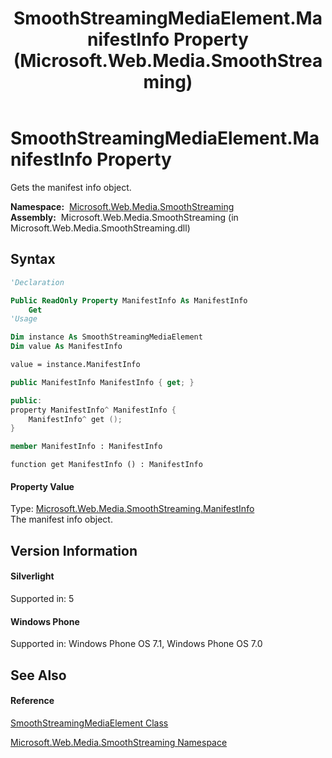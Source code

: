 ﻿---
title: SmoothStreamingMediaElement.ManifestInfo Property  (Microsoft.Web.Media.SmoothStreaming)
TOCTitle: ManifestInfo Property
ms:assetid: P:Microsoft.Web.Media.SmoothStreaming.SmoothStreamingMediaElement.ManifestInfo
ms:mtpsurl: https://msdn.microsoft.com/en-us/library/microsoft.web.media.smoothstreaming.smoothstreamingmediaelement.manifestinfo(v=VS.95)
ms:contentKeyID: 46307835
ms.date: 05/31/2012
mtps_version: v=VS.95
f1_keywords:
- Microsoft.Web.Media.SmoothStreaming.SmoothStreamingMediaElement.get_ManifestInfo
- Microsoft.Web.Media.SmoothStreaming.SmoothStreamingMediaElement.ManifestInfo
dev_langs:
- CSharp
- JScript
- VB
- FSharp
- c++
api_location:
- Microsoft.Web.Media.SmoothStreaming.dll
api_name:
- Microsoft.Web.Media.SmoothStreaming.SmoothStreamingMediaElement.get_ManifestInfo
- Microsoft.Web.Media.SmoothStreaming.SmoothStreamingMediaElement.ManifestInfo
api_type:
- Managed
topic_type:
- apiref
- kbSyntax
product_family_name: VS
ROBOTS: INDEX,FOLLOW
---

# SmoothStreamingMediaElement.ManifestInfo Property

Gets the manifest info object.

**Namespace:**  [Microsoft.Web.Media.SmoothStreaming](microsoft-web-media-smoothstreaming-namespace_1.md)  
**Assembly:**  Microsoft.Web.Media.SmoothStreaming (in Microsoft.Web.Media.SmoothStreaming.dll)

## Syntax

``` vb
'Declaration

Public ReadOnly Property ManifestInfo As ManifestInfo
    Get
'Usage

Dim instance As SmoothStreamingMediaElement
Dim value As ManifestInfo

value = instance.ManifestInfo
```

``` csharp
public ManifestInfo ManifestInfo { get; }
```

``` c++
public:
property ManifestInfo^ ManifestInfo {
    ManifestInfo^ get ();
}
```

``` fsharp
member ManifestInfo : ManifestInfo
```

``` jscript
function get ManifestInfo () : ManifestInfo
```

#### Property Value

Type: [Microsoft.Web.Media.SmoothStreaming.ManifestInfo](manifestinfo-class-microsoft-web-media-smoothstreaming_1.md)  
The manifest info object.

## Version Information

#### Silverlight

Supported in: 5  

#### Windows Phone

Supported in: Windows Phone OS 7.1, Windows Phone OS 7.0  

## See Also

#### Reference

[SmoothStreamingMediaElement Class](smoothstreamingmediaelement-class-microsoft-web-media-smoothstreaming_1.md)

[Microsoft.Web.Media.SmoothStreaming Namespace](microsoft-web-media-smoothstreaming-namespace_1.md)

